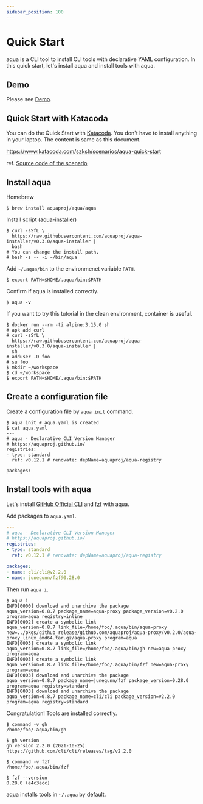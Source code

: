 ```yaml
---
sidebar_position: 100
---
```


# Quick Start

aqua is a CLI tool to install CLI tools with declarative YAML configuration.
In this quick start, let's install aqua and install tools with aqua.

## Demo

Please see [Demo](https://asciinema.org/a/457021?autoplay=1).

## Quick Start with Katacoda

You can do the Quick Start with [Katacoda](https://www.katacoda.com/).
You don't have to install anything in your laptop.
The content is same as this document.

https://www.katacoda.com/szksh/scenarios/aqua-quick-start

ref. [Source code of the scenario](https://github.com/suzuki-shunsuke/katacoda-scenarios/tree/master/aqua-quick-start)

## Install aqua

Homebrew

```console
$ brew install aquaproj/aqua/aqua
```

Install script ([aqua-installer](https://github.com/aquaproj/aqua-installer))

```console
$ curl -sSfL \
  https://raw.githubusercontent.com/aquaproj/aqua-installer/v0.3.0/aqua-installer |
  bash
# You can change the install path.
# bash -s -- -i ~/bin/aqua
```

Add `~/.aqua/bin` to the environmenet variable `PATH`.

```console
$ export PATH=$HOME/.aqua/bin:$PATH
```

Confirm if aqua is installed correctly.

```console
$ aqua -v
```

If you want to try this tutorial in the clean environment, container is useful.

```console
$ docker run --rm -ti alpine:3.15.0 sh
# apk add curl
# curl -sSfL \
  https://raw.githubusercontent.com/aquaproj/aqua-installer/v0.3.0/aqua-installer |
  sh
# adduser -D foo
# su foo
$ mkdir ~/workspace
$ cd ~/workspace
$ export PATH=$HOME/.aqua/bin:$PATH
```

## Create a configuration file

Create a configuration file by `aqua init` command.

```console
$ aqua init # aqua.yaml is created
$ cat aqua.yaml
---
# aqua - Declarative CLI Version Manager
# https://aquaproj.github.io/
registries:
- type: standard
  ref: v0.12.1 # renovate: depName=aquaproj/aqua-registry

packages:
```

## Install tools with aqua

Let's install [GitHub Official CLI](https://cli.github.com/) and [fzf](https://github.com/junegunn/fzf) with aqua.

Add packages to `aqua.yaml`.

```yaml
---
# aqua - Declarative CLI Version Manager
# https://aquaproj.github.io/
registries:
- type: standard
  ref: v0.12.1 # renovate: depName=aquaproj/aqua-registry

packages:
- name: cli/cli@v2.2.0
- name: junegunn/fzf@0.28.0
```

Then run `aqua i`.

```console
$ aqua i 
INFO[0000] download and unarchive the package            aqua_version=0.8.7 package_name=aqua-proxy package_version=v0.2.0 program=aqua registry=inline
INFO[0002] create a symbolic link                        aqua_version=0.8.7 link_file=/home/foo/.aqua/bin/aqua-proxy new=../pkgs/github_release/github.com/aquaproj/aqua-proxy/v0.2.0/aqua-proxy_linux_amd64.tar.gz/aqua-proxy program=aqua
INFO[0003] create a symbolic link                        aqua_version=0.8.7 link_file=/home/foo/.aqua/bin/gh new=aqua-proxy program=aqua
INFO[0003] create a symbolic link                        aqua_version=0.8.7 link_file=/home/foo/.aqua/bin/fzf new=aqua-proxy program=aqua
INFO[0003] download and unarchive the package            aqua_version=0.8.7 package_name=junegunn/fzf package_version=0.28.0 program=aqua registry=standard
INFO[0003] download and unarchive the package            aqua_version=0.8.7 package_name=cli/cli package_version=v2.2.0 program=aqua registry=standard
```

Congratulation! Tools are installed correctly.

```console
$ command -v gh
/home/foo/.aqua/bin/gh

$ gh version
gh version 2.2.0 (2021-10-25)
https://github.com/cli/cli/releases/tag/v2.2.0

$ command -v fzf
/home/foo/.aqua/bin/fzf

$ fzf --version
0.28.0 (e4c3ecc)
```

aqua installs tools in `~/.aqua` by default.
